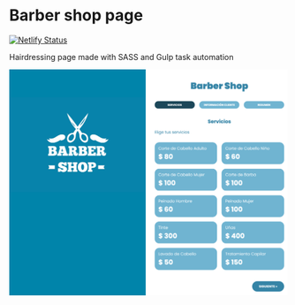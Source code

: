 # Barber shop page

[![Netlify Status](https://api.netlify.com/api/v1/badges/d0f0dfb2-a751-4eae-86fe-3cdf471c11b7/deploy-status)](https://simple-barber-shop.netlify.app/)

Hairdressing page made with SASS and Gulp task automation

![Screenshot](build/img/Screenshot.png) 